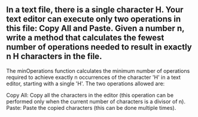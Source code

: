 In a text file, there is a single character H. Your text editor can execute only two operations in this file: Copy All and Paste. Given a number n, write a method that calculates the fewest number of operations needed to result in exactly n H characters in the file.
----------------------------------
The minOperations function calculates the minimum number of operations required to achieve exactly n occurrences of the character 'H' in a text editor, starting with a single 'H'. The two operations allowed are:

Copy All: Copy all the characters in the editor (this operation can be performed only when the current number of characters is a divisor of n).
Paste: Paste the copied characters (this can be done multiple times).
